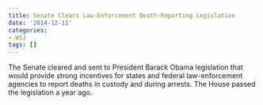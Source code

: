 ```yaml
---
title: Senate Clears Law-Enforcement Death-Reporting Legislation
date: '2014-12-11'
categories:
- WSJ
tags: []
---
```

The Senate cleared and sent to President Barack Obama legislation that would provide strong incentives for states and federal law-enforcement agencies to report deaths in custody and during arrests. The House passed the legislation a year ago.